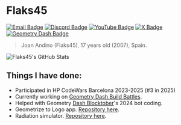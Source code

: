 # Flaks45
[![Email Badge][EmailBadge]][Email]
[![Discord Badge][DiscordBadge]][Discord]
[![YouTube Badge][YouTubeBadge]][YouTube]
[![X Badge][XBadge]][X]
[![Geometry Dash Badge][GeometryDashBadge]][GeometryDash]

> Joan Andino (Flaks45), 17 years old (2007), Spain.

![Flaks45's GitHub Stats][GitHubStats]

## Things I have done:
- Participated in HP CodeWars Barcelona 2023-2025 (#3 in 2025)
- Currently working on [Geometry Dash Build Battles][GeometryDashBuildBattles].
- Helped with Geometry [Dash Blocktober][Blocktober]'s 2024 bot coding.
- Geometrize to Logo app. [Repository here][GeometrizeToLogo].
- Radiation simulator. [Repository here][RadiationSimulator].

[GitHubStats]: https://github-readme-stats.vercel.app/api/top-langs/?username=Flaks45&langs_count=100&hide=assembly
[DiscordBadge]: https://img.shields.io/badge/Discord-7289DA?style=for-the-badge&logo=discord&logoColor=white
[Discord]: https://discord.com/users/626491450955399188
[EmailBadge]: https://img.shields.io/badge/Email-D14836?style=for-the-badge&logo=gmail&logoColor=white
[Email]: mailto:contactflaks@gmail.com
[YouTubeBadge]: https://img.shields.io/badge/YouTube-FF0000?style=for-the-badge&logo=youtube&logoColor=white
[YouTube]: https://www.youtube.com/@flaks8909
[XBadge]: https://img.shields.io/badge/Twitter-1DA1F2?style=for-the-badge&logo=twitter&logoColor=white
[X]: https://x.com/Flaks453
[GeometryDashBadge]: https://img.shields.io/badge/Geometry%20Dash-FF5500?style=for-the-badge&logo=geometrydash&logoColor=white
[GeometryDash]: https://gdbrowser.com/u/flaks45
[GeometrizeToLogo]: https://github.com/Flaks45/Geometrize-to-logo
[RadiationSimulator]: http://github.com/Flaks45/radiation_simulator/
[GeometryDashBuildBattles]: https://gdbuildbattles.neocities.org/
[Blocktober]: https://x.com/blocktobergd_
